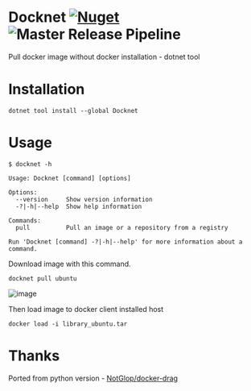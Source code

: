 # Docknet [![Nuget](https://img.shields.io/nuget/v/docknet)](https://www.nuget.org/packages/Docknet/) ![Master Release Pipeline](https://github.com/bduman/docknet/workflows/Master%20Release%20Pipeline/badge.svg)
Pull docker image without docker installation - dotnet tool

# Installation

`dotnet tool install --global Docknet`

# Usage

```
$ docknet -h

Usage: Docknet [command] [options]

Options:
  --version     Show version information
  -?|-h|--help  Show help information

Commands:
  pull          Pull an image or a repository from a registry

Run 'Docknet [command] -?|-h|--help' for more information about a command.
```

Download image with this command.

`docknet pull ubuntu`

![image](https://user-images.githubusercontent.com/5374623/89088869-3923d100-d3a3-11ea-9aa5-93ab5a9b5508.png)

Then load image to docker client installed host 

`docker load -i library_ubuntu.tar`

# Thanks

Ported from python version - [NotGlop/docker-drag](https://github.com/NotGlop/docker-drag)
